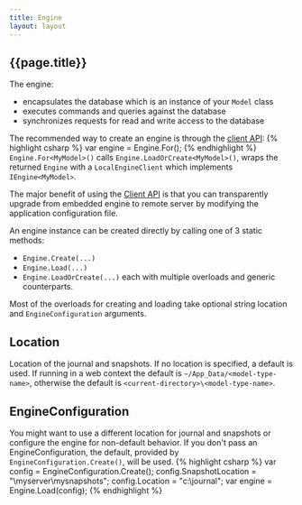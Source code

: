 ```yaml
---
title: Engine
layout: layout
---
```

## {{page.title}}
The engine:
* encapsulates the database which is an instance of your `Model` class
* executes commands and queries against the database
* synchronizes requests for read and write access to the database

The recommended way to create an engine is through the [client API](/docs/client-api):
{% highlight csharp %}
    var engine = Engine.For<MyModel>();
{% endhighlight %}
`Engine.For<MyModel>()` calls `Engine.LoadOrCreate<MyModel>()`, wraps the returned `Engine` with a `LocalEngineClient` which implements `IEngine<MyModel>`.

The major benefit of using the [Client API](/docs/client-api) is that you can transparently upgrade from embedded engine to remote server
by modifying the application configuration file.

An engine instance can be created directly by calling one of 3 static methods:
* `Engine.Create(...)`
* `Engine.Load(...)`
* `Engine.LoadOrCreate(...)`
each with multiple overloads and generic counterparts.

Most of the overloads for creating and loading take optional string location and `EngineConfiguration` arguments.

## Location
Location of the journal and snapshots. If no location is specified, a default is used. 
If running in a web context the default is `~/App_Data/<model-type-name>`, otherwise
the default is `<current-directory>\<model-type-name>`.

## EngineConfiguration
You might want to use a different location for journal and snapshots or configure the engine for non-default behavior.
If you don't pass an EngineConfiguration, the default, provided by `EngineConfiguration.Create()`, will be used.
{% highlight csharp %}
    var config = EngineConfiguration.Create();
    config.SnapshotLocation = "\\myserver\mysnapshots";
    config.Location = "c:\journal";
    var engine = Engine.Load<MyModel>(config);
{% endhighlight %}
